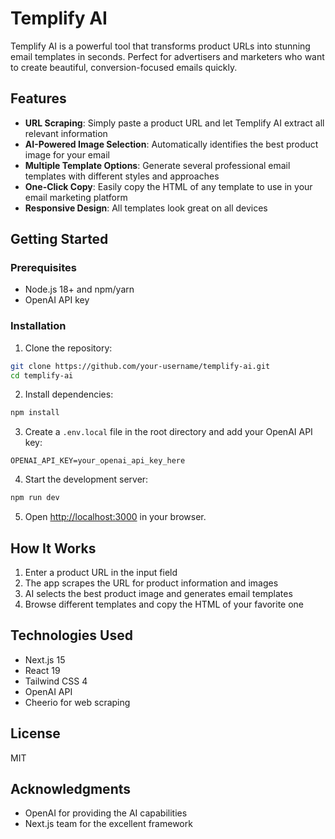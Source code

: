 # Templify AI

Templify AI is a powerful tool that transforms product URLs into stunning email templates in seconds. Perfect for advertisers and marketers who want to create beautiful, conversion-focused emails quickly.

## Features

- **URL Scraping**: Simply paste a product URL and let Templify AI extract all relevant information
- **AI-Powered Image Selection**: Automatically identifies the best product image for your email
- **Multiple Template Options**: Generate several professional email templates with different styles and approaches
- **One-Click Copy**: Easily copy the HTML of any template to use in your email marketing platform
- **Responsive Design**: All templates look great on all devices

## Getting Started

### Prerequisites

- Node.js 18+ and npm/yarn
- OpenAI API key

### Installation

1. Clone the repository:

```bash
git clone https://github.com/your-username/templify-ai.git
cd templify-ai
```

2. Install dependencies:

```bash
npm install
```

3. Create a `.env.local` file in the root directory and add your OpenAI API key:

```
OPENAI_API_KEY=your_openai_api_key_here
```

4. Start the development server:

```bash
npm run dev
```

5. Open [http://localhost:3000](http://localhost:3000) in your browser.

## How It Works

1. Enter a product URL in the input field
2. The app scrapes the URL for product information and images
3. AI selects the best product image and generates email templates
4. Browse different templates and copy the HTML of your favorite one

## Technologies Used

- Next.js 15
- React 19
- Tailwind CSS 4
- OpenAI API
- Cheerio for web scraping

## License

MIT

## Acknowledgments

- OpenAI for providing the AI capabilities
- Next.js team for the excellent framework
